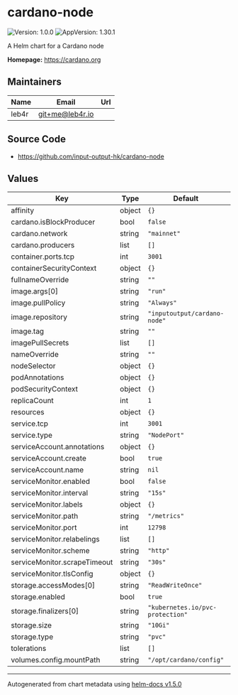 # cardano-node

![Version: 1.0.0](https://img.shields.io/badge/Version-1.0.0-informational?style=flat-square) ![AppVersion: 1.30.1](https://img.shields.io/badge/AppVersion-1.30.1-informational?style=flat-square)

A Helm chart for a Cardano node

**Homepage:** <https://cardano.org>

## Maintainers

| Name | Email | Url |
| ---- | ------ | --- |
| leb4r | git+me@leb4r.io |  |

## Source Code

* <https://github.com/input-output-hk/cardano-node>

## Values

| Key | Type | Default | Description |
|-----|------|---------|-------------|
| affinity | object | `{}` |  |
| cardano.isBlockProducer | bool | `false` |  |
| cardano.network | string | `"mainnet"` |  |
| cardano.producers | list | `[]` |  |
| container.ports.tcp | int | `3001` |  |
| containerSecurityContext | object | `{}` |  |
| fullnameOverride | string | `""` |  |
| image.args[0] | string | `"run"` |  |
| image.pullPolicy | string | `"Always"` |  |
| image.repository | string | `"inputoutput/cardano-node"` |  |
| image.tag | string | `""` |  |
| imagePullSecrets | list | `[]` |  |
| nameOverride | string | `""` |  |
| nodeSelector | object | `{}` |  |
| podAnnotations | object | `{}` |  |
| podSecurityContext | object | `{}` |  |
| replicaCount | int | `1` |  |
| resources | object | `{}` |  |
| service.tcp | int | `3001` |  |
| service.type | string | `"NodePort"` |  |
| serviceAccount.annotations | object | `{}` |  |
| serviceAccount.create | bool | `true` |  |
| serviceAccount.name | string | `nil` |  |
| serviceMonitor.enabled | bool | `false` |  |
| serviceMonitor.interval | string | `"15s"` |  |
| serviceMonitor.labels | object | `{}` |  |
| serviceMonitor.path | string | `"/metrics"` |  |
| serviceMonitor.port | int | `12798` |  |
| serviceMonitor.relabelings | list | `[]` |  |
| serviceMonitor.scheme | string | `"http"` |  |
| serviceMonitor.scrapeTimeout | string | `"30s"` |  |
| serviceMonitor.tlsConfig | object | `{}` |  |
| storage.accessModes[0] | string | `"ReadWriteOnce"` |  |
| storage.enabled | bool | `true` |  |
| storage.finalizers[0] | string | `"kubernetes.io/pvc-protection"` |  |
| storage.size | string | `"10Gi"` |  |
| storage.type | string | `"pvc"` |  |
| tolerations | list | `[]` |  |
| volumes.config.mountPath | string | `"/opt/cardano/config"` |  |

----------------------------------------------
Autogenerated from chart metadata using [helm-docs v1.5.0](https://github.com/norwoodj/helm-docs/releases/v1.5.0)
